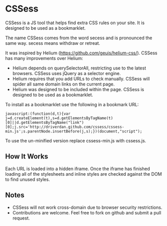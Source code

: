 CSSess
======

CSSess is a JS tool that helps find extra CSS rules on your site. It is designed to be used as a bookmarklet.

The name CSSess comes from the word secess and is pronounced the same way. secess means withdraw or retreat.

It was inspired by Helium (https://github.com/geuis/helium-css/). CSSess has many improvements over Helium:

* Helium depends on querySelectorAll, restricting use to the latest browsers. CSSess uses jQuery as a selector engine.
* Helium requires that you add URLs to check manually. CSSess will spider all same domain links on the current page.
* Helium was designed to be included within the page. CSSess is designed to be used as a bookmarklet.

To install as a bookmarklet use the following in a bookmark URL:

	javascript:(function(d,t){var j=d.createElement(t),s=d.getElementsByTagName(t)[0]||d.getElementsByTagName("link")[0];j.src='http://driverdan.github.com/cssess/cssess-min.js';s.parentNode.insertBefore(j,s);})(document,"script");

To use the un-minified version replace cssess-min.js with cssess.js.

How It Works
------------

Each URL is loaded into a hidden iframe. Once the iframe has finished loading all of the stylesheets and inline styles are checked against the DOM to find unused styles.

Notes
-----

* CSSess will not work cross-domain due to browser security restrictions.
* Contributions are welcome. Feel free to fork on github and submit a pull request.
